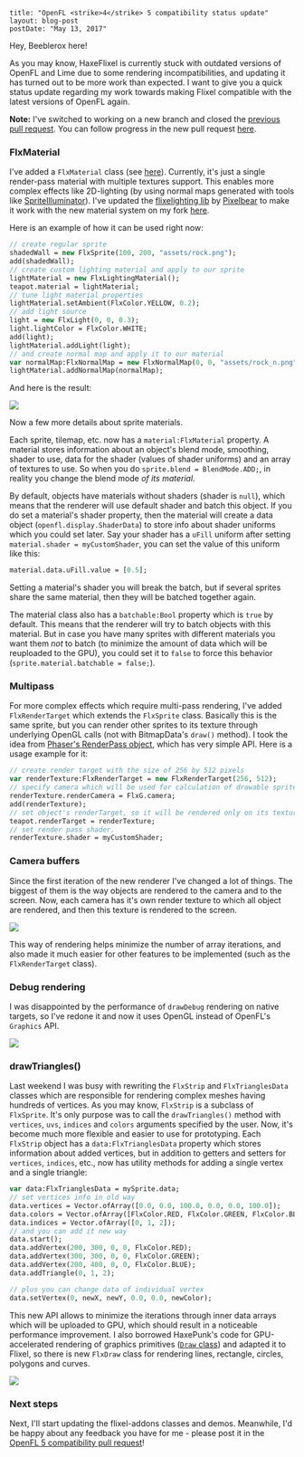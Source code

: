 ```
title: "OpenFL <strike>4</strike> 5 compatibility status update"
layout: blog-post
postDate: "May 13, 2017"
```

Hey, Beeblerox here!

As you may know, HaxeFlixel is currently stuck with outdated versions of OpenFL and Lime due to some rendering incompatibilities, and updating it has turned out to be more work than expected. I want to give you a quick status update regarding my work towards making Flixel compatible with the latest versions of OpenFL again.

**Note:** I've switched to working on a new branch and closed the [previous pull request](https://github.com/HaxeFlixel/flixel/pull/2032). You can follow progress in the new pull request [here](https://github.com/HaxeFlixel/flixel/pull/2068).

### FlxMaterial

I've added a `FlxMaterial` class (see [here](https://github.com/Beeblerox/flixel/blob/939a61d8f5b5e952324cdc5b80a1de3f13952956/flixel/graphics/FlxMaterial.hx)). Currently, it's just a single render-pass material with multiple textures support. This enables more complex effects like 2D-lighting (by using normal maps generated with tools like [SpriteIlluminator](https://www.codeandweb.com/spriteilluminator)). I've updated the [flixelighting lib](https://github.com/Pixelbear/flixelighting) by [Pixelbear](https://github.com/Pixelbear) to make it work with the new material system on my fork [here](https://github.com/Beeblerox/flixelighting/tree/FlxMaterial/lighting).

Here is an example of how it can be used right now:

```haxe
// create regular sprite
shadedWall = new FlxSprite(100, 200, "assets/rock.png");
add(shadedWall);
// create custom lighting material and apply to our sprite
lightMaterial = new FlxLightingMaterial();
teapot.material = lightMaterial;
// tune light material properties
lightMaterial.setAmbient(FlxColor.YELLOW, 0.2);
// add light source
light = new FlxLight(0, 0, 0.3);
light.lightColor = FlxColor.WHITE;
add(light);
lightMaterial.addLight(light);
// and create normal map and apply it to our material
var normalMap:FlxNormalMap = new FlxNormalMap(0, 0, "assets/rock_n.png");
lightMaterial.addNormalMap(normalMap);
```

And here is the result:

![](/images/blog/openfl4/lighting.jpg)

Now a few more details about sprite materials.

Each sprite, tilemap, etc. now has a `material:FlxMaterial` property. A material stores information about an object's blend mode, smoothing, shader to use, data for the shader (values of shader uniforms) and an array of textures to use. So when you do `sprite.blend = BlendMode.ADD;`, in reality you change the blend mode _of its material_.

By default, objects have materials without shaders (shader is `null`), which means that the renderer will use default shader and batch this object. If you do set a material's shader property, then the material will create a data object (`openfl.display.ShaderData`) to store info about shader uniforms which you could set later. Say your shader has a `uFill` uniform after setting `material.shader = myCustomShader`, you can set the value of this uniform like this:

```haxe
material.data.uFill.value = [0.5];
```

Setting a material's shader you will break the batch, but if several sprites share the same material, then they will be batched together again.

The material class also has a `batchable:Bool` property which is `true` by default. This means that the renderer will try to batch objects with this material. But in case you have many sprites with different materials you want them _not_ to batch (to minimize the amount of data which will be reuploaded to the GPU), you could set it to `false` to force this behavior (`sprite.material.batchable = false;`).

### Multipass

For more complex effects which require multi-pass rendering, I've added `FlxRenderTarget` which extends the `FlxSprite` class. Basically this is the same sprite, but you can render other sprites to its texture through underlying OpenGL calls (not with BitmapData's `draw()` method). I took the idea from [Phaser's RenderPass object](https://github.com/photonstorm/phaser/blob/master/v3/src/gameobjects/renderpass/RenderPass.js), which has very simple API. Here is a usage example for it:

```haxe
// create render target with the size of 256 by 512 pixels
var renderTexture:FlxRenderTarget = new FlxRenderTarget(256, 512);
// specify camera which will be used for calculation of drawable sprites positions on this render texture.
renderTexture.renderCamera = FlxG.camera;
add(renderTexture);
// set object's renderTarget, so it will be rendered only on its texture and won't appear on any camera.
teapot.renderTarget = renderTexture;
// set render pass shader.
renderTexture.shader = myCustomShader;
```

### Camera buffers

Since the first iteration of the new renderer I've changed a lot of things. The biggest of them is the way objects are rendered to the camera and to the screen. Now, each camera has it's own render texture to which all object are rendered, and then this texture is rendered to the screen.

![](/images/blog/openfl4/cameraBuffers.jpg)

This way of rendering helps minimize the number of array iterations, and also made it much easier for other features to be implemented (such as the `FlxRenderTarget` class).

### Debug rendering

I was disappointed by the performance of `drawDebug` rendering on native targets, so I've redone it and now it uses OpenGL instead of OpenFL's `Graphics` API.

![](/images/blog/openfl4/drawDebug.jpg)

### drawTriangles()

Last weekend I was busy with rewriting the `FlxStrip` and `FlxTrianglesData` classes which are responsible for rendering complex meshes having hundreds of vertices.
As you may know, `FlxStrip` is a subclass of `FlxSprite`. It's only purpose was to call the `drawTriangles()` method with `vertices`, `uvs`, `indices` and `colors` arguments specified by the user. Now, it's become much more flexible and easier to use for prototyping. 
Each `FlxStrip` object has a `data:FlxTrianglesData` property which stores information about added vertices, but in addition to getters and setters for `vertices`, `indices`, etc., now has utility methods for adding a single vertex and a single triangle:

```haxe
var data:FlxTrianglesData = mySprite.data;
// set vertices info in old way
data.vertices = Vector.ofArray([0.0, 0.0, 100.0, 0.0, 0.0, 100.0]);
data.colors = Vector.ofArray([FlxColor.RED, FlxColor.GREEN, FlxColor.BLUE]);
data.indices = Vector.ofArray([0, 1, 2]);
// and you can add it new way
data.start();
data.addVertex(200, 300, 0, 0, FlxColor.RED);
data.addVertex(300, 300, 0, 0, FlxColor.GREEN);
data.addVertex(200, 400, 0, 0, FlxColor.BLUE);
data.addTriangle(0, 1, 2);

// plus you can change data of individual vertex 
data.setVertex(0, newX, newY, 0.0, 0.0, newColor);
```

This new API allows to minimize the iterations through inner data arrays which will be uploaded to GPU, which should result in a noticeable performance improvement.
I also borrowed HaxePunk's code for GPU-accelerated rendering of graphics primitives ([`Draw` class](https://github.com/MattTuttle/HaxePunk/blob/draw-hardware/haxepunk/utils/Draw.hx)) and adapted it to Flixel, so there is new `FlxDraw` class for rendering lines, rectangle, circles, polygons and curves.

![](/images/blog/openfl4/drawTriangles.png)

### Next steps

Next, I'll start updating the flixel-addons classes and demos. Meanwhile, I'd be happy about any feedback you have for me - please post it in the [OpenFL 5 compatibility pull request](https://github.com/HaxeFlixel/flixel/pull/2068)!